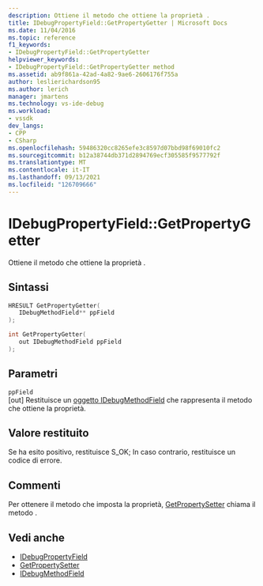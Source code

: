 ```yaml
---
description: Ottiene il metodo che ottiene la proprietà .
title: IDebugPropertyField::GetPropertyGetter | Microsoft Docs
ms.date: 11/04/2016
ms.topic: reference
f1_keywords:
- IDebugPropertyField::GetPropertyGetter
helpviewer_keywords:
- IDebugPropertyField::GetPropertyGetter method
ms.assetid: ab9f861a-42ad-4a82-9ae6-2606176f755a
author: leslierichardson95
ms.author: lerich
manager: jmartens
ms.technology: vs-ide-debug
ms.workload:
- vssdk
dev_langs:
- CPP
- CSharp
ms.openlocfilehash: 59486320cc8265efe3c8597d07bbd98f69010fc2
ms.sourcegitcommit: b12a38744db371d2894769ecf305585f9577792f
ms.translationtype: MT
ms.contentlocale: it-IT
ms.lasthandoff: 09/13/2021
ms.locfileid: "126709666"
---
```

# <a name="idebugpropertyfieldgetpropertygetter"></a>IDebugPropertyField::GetPropertyGetter
Ottiene il metodo che ottiene la proprietà .

## <a name="syntax"></a>Sintassi

```cpp
HRESULT GetPropertyGetter( 
   IDebugMethodField** ppField
);
```

```cpp
int GetPropertyGetter(
   out IDebugMethodField ppField
);
```

## <a name="parameters"></a>Parametri
`ppField`\
[out] Restituisce un [oggetto IDebugMethodField](../../../extensibility/debugger/reference/idebugmethodfield.md) che rappresenta il metodo che ottiene la proprietà.

## <a name="return-value"></a>Valore restituito
 Se ha esito positivo, restituisce S_OK; In caso contrario, restituisce un codice di errore.

## <a name="remarks"></a>Commenti
 Per ottenere il metodo che imposta la proprietà, [GetPropertySetter](../../../extensibility/debugger/reference/idebugpropertyfield-getpropertysetter.md) chiama il metodo .

## <a name="see-also"></a>Vedi anche
- [IDebugPropertyField](../../../extensibility/debugger/reference/idebugpropertyfield.md)
- [GetPropertySetter](../../../extensibility/debugger/reference/idebugpropertyfield-getpropertysetter.md)
- [IDebugMethodField](../../../extensibility/debugger/reference/idebugmethodfield.md)
